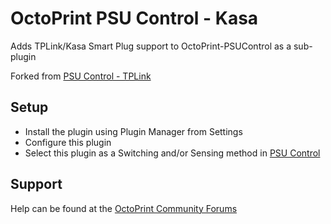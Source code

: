 # OctoPrint PSU Control - Kasa
Adds TPLink/Kasa Smart Plug support to OctoPrint-PSUControl as a sub-plugin

Forked from [PSU Control - TPLink](https://github.com/kantlivelong/OctoPrint-PSUControl-TPLink)

## Setup
- Install the plugin using Plugin Manager from Settings
- Configure this plugin
- Select this plugin as a Switching and/or Sensing method in [PSU Control](https://github.com/kantlivelong/OctoPrint-PSUControl)

## Support
Help can be found at the [OctoPrint Community Forums](https://community.octoprint.org)

